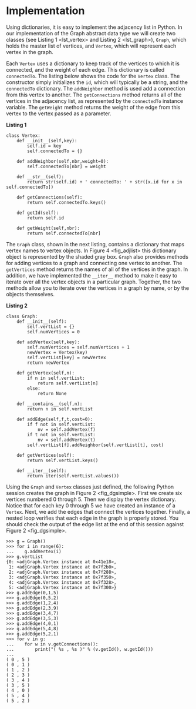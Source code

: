 Implementation
==============

Using dictionaries, it is easy to implement the adjacency list in
Python. In our implementation of the Graph abstract data type we will
create two classes (see Listing 1 &lt;lst\_vertex&gt; and
Listing 2 &lt;lst\_graph&gt;), `Graph`, which holds the master list of
vertices, and `Vertex`, which will represent each vertex in the graph.

Each `Vertex` uses a dictionary to keep track of the vertices to which
it is connected, and the weight of each edge. This dictionary is called
`connectedTo`. The listing below shows the code for the `Vertex` class.
The constructor simply initializes the `id`, which will typically be a
string, and the `connectedTo` dictionary. The `addNeighbor` method is
used add a connection from this vertex to another. The `getConnections`
method returns all of the vertices in the adjacency list, as represented
by the `connectedTo` instance variable. The `getWeight` method returns
the weight of the edge from this vertex to the vertex passed as a
parameter.

**Listing 1**

    class Vertex:
        def __init__(self,key):
            self.id = key
            self.connectedTo = {}

        def addNeighbor(self,nbr,weight=0):
            self.connectedTo[nbr] = weight

        def __str__(self):
            return str(self.id) + ' connectedTo: ' + str([x.id for x in self.connectedTo])

        def getConnections(self):
            return self.connectedTo.keys()

        def getId(self):
            return self.id

        def getWeight(self,nbr):
            return self.connectedTo[nbr]

The `Graph` class, shown in the next listing, contains a dictionary that
maps vertex names to vertex objects. In Figure 4 &lt;fig\_adjlist&gt;
this dictionary object is represented by the shaded gray box. `Graph`
also provides methods for adding vertices to a graph and connecting one
vertex to another. The `getVertices` method returns the names of all of
the vertices in the graph. In addition, we have implemented the
`__iter__` method to make it easy to iterate over all the vertex objects
in a particular graph. Together, the two methods allow you to iterate
over the vertices in a graph by name, or by the objects themselves.

**Listing 2**

    class Graph:
        def __init__(self):
            self.vertList = {}
            self.numVertices = 0

        def addVertex(self,key):
            self.numVertices = self.numVertices + 1
            newVertex = Vertex(key)
            self.vertList[key] = newVertex
            return newVertex

        def getVertex(self,n):
            if n in self.vertList:
                return self.vertList[n]
            else:
                return None

        def __contains__(self,n):
            return n in self.vertList

        def addEdge(self,f,t,cost=0):
            if f not in self.vertList:
                nv = self.addVertex(f)
            if t not in self.vertList:
                nv = self.addVertex(t)
            self.vertList[f].addNeighbor(self.vertList[t], cost)

        def getVertices(self):
            return self.vertList.keys()

        def __iter__(self):
            return iter(self.vertList.values())

Using the `Graph` and `Vertex` classes just defined, the following
Python session creates the graph in Figure 2 &lt;fig\_dgsimple&gt;.
First we create six vertices numbered 0 through 5. Then we display the
vertex dictionary. Notice that for each key 0 through 5 we have created
an instance of a `Vertex`. Next, we add the edges that connect the
vertices together. Finally, a nested loop verifies that each edge in the
graph is properly stored. You should check the output of the edge list
at the end of this session against Figure 2 &lt;fig\_dgsimple&gt;.

    >>> g = Graph()
    >>> for i in range(6):
    ...    g.addVertex(i)
    >>> g.vertList
    {0: <adjGraph.Vertex instance at 0x41e18>, 
     1: <adjGraph.Vertex instance at 0x7f2b0>, 
     2: <adjGraph.Vertex instance at 0x7f288>, 
     3: <adjGraph.Vertex instance at 0x7f350>, 
     4: <adjGraph.Vertex instance at 0x7f328>, 
     5: <adjGraph.Vertex instance at 0x7f300>}
    >>> g.addEdge(0,1,5)
    >>> g.addEdge(0,5,2)
    >>> g.addEdge(1,2,4)
    >>> g.addEdge(2,3,9)
    >>> g.addEdge(3,4,7)
    >>> g.addEdge(3,5,3)
    >>> g.addEdge(4,0,1)
    >>> g.addEdge(5,4,8)
    >>> g.addEdge(5,2,1)
    >>> for v in g:
    ...    for w in v.getConnections(): 
    ...        print("( %s , %s )" % (v.getId(), w.getId()))
    ... 
    ( 0 , 5 )
    ( 0 , 1 )
    ( 1 , 2 )
    ( 2 , 3 )
    ( 3 , 4 )
    ( 3 , 5 )
    ( 4 , 0 )
    ( 5 , 4 )
    ( 5 , 2 )
